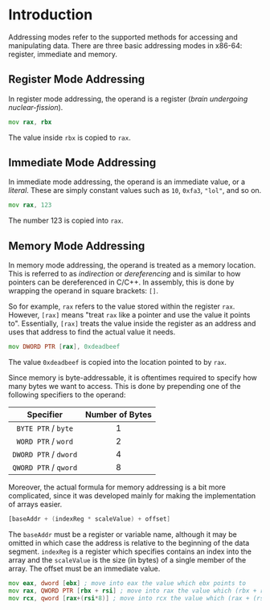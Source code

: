 # Introduction
Addressing modes refer to the supported methods for accessing and manipulating data. There are three basic addressing modes in x86-64: register, immediate and memory.

## Register Mode Addressing
In register mode addressing, the operand is a register (*brain undergoing nuclear-fission*).

```asm
mov rax, rbx
```

The value inside `rbx` is copied to `rax`.

## Immediate Mode Addressing
In immediate mode addressing, the operand is an immediate value, or a *literal*. These are simply constant values such as `10`, `0xfa3`, `"lol"`, and so on.

```asm
mov rax, 123
```

The number 123 is copied into `rax`.

## Memory Mode Addressing
In memory mode addressing, the operand is treated as a memory location. This is referred to as *indirection* or *dereferencing* and is similar to how pointers can be dereferenced in C/C++. In assembly, this is done by wrapping the operand in square brackets: `[]`.

So for example, `rax` refers to the value stored within the register `rax`. However, `[rax]` means "treat `rax` like a pointer and use the value it points to". Essentially, `[rax]` treats the value inside the register as an address and uses that address to find the actual value it needs. 

```asm
mov DWORD PTR [rax], 0xdeadbeef
```

The value `0xdeadbeef` is copied into the location pointed to by `rax`.

Since memory is byte-addressable, it is oftentimes required to specify how many bytes we want to access. This is done by prepending one of the following specifiers to the operand:

|Specifier|Number of Bytes|
|:----:|:------:|
|`BYTE PTR` / `byte`|1|
|`WORD PTR` / `word`|2|
|`DWORD PTR` / `dword`|4|
|`QWORD PTR` / `qword`|8|

Moreover, the actual formula for memory addressing is a bit more complicated, since it was developed mainly for making the implementation of arrays easier.
```asm
[baseAddr + (indexReg * scaleValue) + offset]
```

The `baseAddr` must be a register or variable name, although it may be omitted in which case the address is relative to the beginning of the data segment. `indexReg` is a register which specifies contains an index into the array and the `scaleValue` is the size (in bytes) of a single member of the array. The offset must be an immediate value.

```asm
mov eax, dword [ebx] ; move into eax the value which ebx points to
mov rax, QWORD PTR [rbx + rsi] ; move into rax the value which (rbx + rsi) points to
mov rcx, qword [rax+(rsi*8)] ; move into rcx the value which (rax + (rsi*8)) points to
```